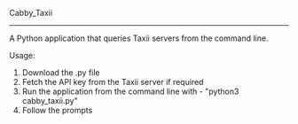 Cabby_Taxii
************

A Python application that queries Taxii servers from the command line.

Usage:
1. Download the .py file 
2. Fetch the API key from the Taxii server if required
3. Run the application from the command line with - "python3 cabby_taxii.py" 
4. Follow the prompts
